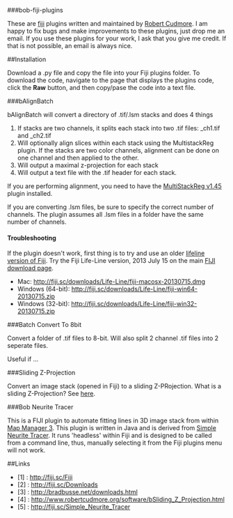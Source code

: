 ###bob-fiji-plugins

These are [fiji](http://fiji.sc/Fiji) plugins written and maintained by [Robert Cudmore](http://robertcudmore.org). I am happy to fix bugs and make improvements to these plugins, just drop me an email. If you use these plugins for your work, I ask that you give me credit. If that is not possible, an email is always nice.

##Installation

Download a .py file and copy the file into your Fiji plugins folder. To download the code, navigate to the page that displays the plugins code, click the **Raw** button, and then copy/pase the code into a text file.

###bAlignBatch

bAlignBatch will convert a directory of .tif/.lsm stacks and does 4 things

 1. If stacks are two channels, it splits each stack into two .tif files: _ch1.tif and _ch2.tif
 2. Will optionally align slices within each stack using the MultistackReg plugin. If the stacks are two color channels, alignment can be done on one channel and then applied to the other.
 3. Will output a maximal z-projection for each stack
 4. Will output a text file with the .tif header for each stack.
 
If you are performing alignment, you need to have the [MultiStackReg v1.45](http://bradbusse.net/downloads.html) plugin installed.

If you are converting .lsm files, be sure to specify the correct number of channels. The plugin assumes all .lsm files in a folder have the same number of channels.

#### Troubleshooting

If the plugin doesn't work, first thing is to try and use an older [lifeline version of Fiji](http://fiji.sc/Downloads). Try the Fiji Life-Line version, 2013 July 15 on the main [FIJI download page](http://fiji.sc/Downloads).
  - Mac: http://fiji.sc/downloads/Life-Line/fiji-macosx-20130715.dmg
  - Windows (64-bit): http://fiji.sc/downloads/Life-Line/fiji-win64-20130715.zip
  - Windows (32-bit): http://fiji.sc/downloads/Life-Line/fiji-win32-20130715.zip


###Batch Convert To 8bit

Convert a folder of .tif files to 8-bit. Will also split 2 channel .tif files into 2 seperate files.

Useful if ...


###Sliding Z-Projection

Convert an image stack (opened in Fiji) to a sliding Z-PRojection. What is a sliding Z-Projection? See [here](http://www.robertcudmore.org/software/bSliding_Z_Projection.html).

###Bob Neurite Tracer

This is a FIJI plugin to automate fitting lines in 3D image stack from within [Map Manager 3](http://cudmore.github.io/mapmanager). This plugin is written in Java and is derived from [Simple Neurite Tracer](http://fiji.sc/Simple_Neurite_Tracer). It runs 'headless' within Fiji and is designed to be called from a command line, thus, manually selecting it from the Fiji plugins menu will not work.

##Links
- [1] : http://fiji.sc/Fiji
- [2] : http://fiji.sc/Downloads
- [3] : http://bradbusse.net/downloads.html
- [4] : http://www.robertcudmore.org/software/bSliding_Z_Projection.html
- [5] : http://fiji.sc/Simple_Neurite_Tracer
